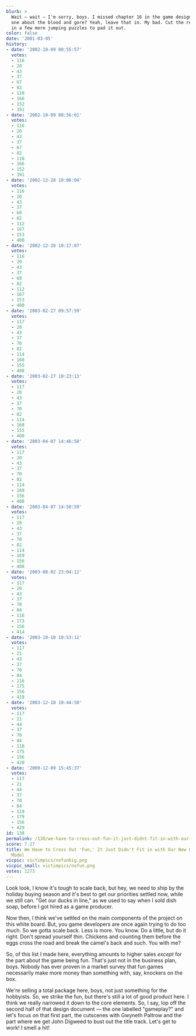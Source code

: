 ```yaml
---
blurb: >
  Wait — wait — I'm sorry, boys. I missed chapter 16 in the game design doc, the
  one about the blood and gore? Yeah, leave that in. My bad. Cut the rest and throw
  in a few more jumping puzzles to pad it out.
color: false
date: '2001-03-05'
history:
- date: '2002-10-09 00:55:57'
  votes:
  - 116
  - 20
  - 43
  - 37
  - 67
  - 82
  - 110
  - 166
  - 152
  - 391
- date: '2002-10-09 00:56:01'
  votes:
  - 116
  - 20
  - 43
  - 37
  - 67
  - 82
  - 110
  - 166
  - 152
  - 391
- date: '2002-12-28 10:06:04'
  votes:
  - 116
  - 20
  - 43
  - 37
  - 68
  - 82
  - 112
  - 167
  - 153
  - 400
- date: '2002-12-28 10:17:07'
  votes:
  - 116
  - 20
  - 43
  - 37
  - 68
  - 82
  - 112
  - 167
  - 153
  - 400
- date: '2003-02-27 09:57:59'
  votes:
  - 117
  - 20
  - 43
  - 37
  - 70
  - 82
  - 114
  - 168
  - 155
  - 408
- date: '2003-02-27 10:23:13'
  votes:
  - 117
  - 20
  - 43
  - 37
  - 70
  - 82
  - 114
  - 168
  - 155
  - 408
- date: '2003-04-07 14:46:58'
  votes:
  - 117
  - 20
  - 43
  - 37
  - 70
  - 82
  - 114
  - 169
  - 156
  - 408
- date: '2003-04-07 14:50:59'
  votes:
  - 117
  - 20
  - 43
  - 37
  - 70
  - 82
  - 114
  - 169
  - 156
  - 408
- date: '2003-08-02 23:04:12'
  votes:
  - 117
  - 20
  - 43
  - 37
  - 70
  - 84
  - 116
  - 173
  - 156
  - 414
- date: '2003-10-10 10:53:12'
  votes:
  - 117
  - 21
  - 43
  - 37
  - 70
  - 84
  - 116
  - 175
  - 156
  - 418
- date: '2003-12-18 10:44:50'
  votes:
  - 117
  - 21
  - 44
  - 37
  - 70
  - 84
  - 118
  - 175
  - 156
  - 420
- date: '2009-12-09 15:45:37'
  votes:
  - 117
  - 21
  - 44
  - 37
  - 70
  - 84
  - 119
  - 179
  - 156
  - 429
id: 138
permalink: /138/we-have-to-cross-out-fun-it-just-didnt-fit-in-with-our-new-games-business-model/
score: 7.27
title: We Have to Cross Out 'Fun,' It Just Didn't Fit in with Our New Game's Business
  Model
vicpic: victimpics/nofunbig.png
vicpic_small: victimpics/nofun.png
votes: 1273
---
```


Look look, I know it's tough to scale back, but hey, we need to ship by
the holiday buying season and it's best to get our priorities settled
now, while we still can. "Get our ducks in line," as we used to say when
I sold dish soap, before I got hired as a game producer.

Now then, I think we've settled on the main components of the project on
this white board. But, you game developers are once again trying to do
too much. So we gotta scale back. Less is more. You know. Do a little,
but do it right. Don't spread yourself thin. Chickens and counting them
before the eggs cross the road and break the camel's back and such. You
with me?

So, of this list I made here, everything amounts to higher sales
*except* for the part about the game being fun. That's just not in the
business plan, boys. Nobody has ever proven in a market survey that fun
games necessarily make more money than something with, say, knockers on
the box.

We're selling a total package here, boys, not just something for the
hobbyists. So, we strike the fun, but there's still a lot of good
product here. I think we really narrowed it down to the core elements.
So, I say, lop off the second half of that design document — the one
labelled "gameplay?" and let's focus on that first part, the cutscenes
with Gwyneth Paltrow and the part where we get John Digweed to bust out
the title track. Let's get to work! I smell a hit!